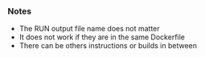 ### Notes

- The RUN output file name does not matter
- It does not work if they are in the same Dockerfile
- There can be others instructions or builds in between
